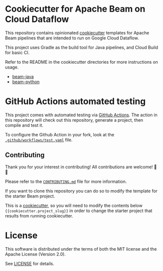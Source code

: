 # Cookiecutter for Apache Beam on Cloud Dataflow

This repository contains opinionated [cookiecutter](https://cookiecutter.readthedocs.io/en/stable/README.html) templates for Apache Beam pipelines that are intended to run on Google Cloud Dataflow.

This project uses Gradle as the build tool for Java pipelines, and Cloud Build for basic CI.

Refer to the README in the cookiecutter directories for more instructions on usage.

* [beam-java](./beam-java)
* [beam-python](./beam-python)

# GitHub Actions automated testing

This project comes with automated testing via [GitHub Actions](https://github.com/features/actions). The action in this repository will check out this repository, generate a project, then compile and test it.

To configure the Github Action in your fork, look at the [`.github/workflows/test.yaml`](.github/workflows/test.yaml) file.

## Contributing

Thank you for your interest in contributing!
All contributions are welcome! 🎉🎊

Please refer to the [`CONTRIBUTING.md`](CONTRIBUTING.md) file for more information.

If you want to clone this repository you can do so to modify the template for the starter Beam project.

This is a [cookiecutter](https://cookiecutter.readthedocs.io/en/stable/README.html), so you will need to modify the contents below `{{cookiecutter.project_slug}}`
in order to change the starter project that results from running cookiecutter.


# License

This software is distributed under the terms of both the MIT license and the
Apache License (Version 2.0).

See [LICENSE](LICENSE) for details.